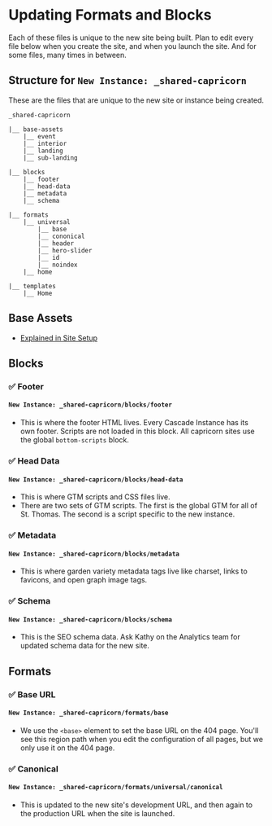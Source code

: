 # Updating Formats and Blocks

Each of these files is unique to the new site being built. Plan to edit every file below when you create the site, and when you launch the site. And for some files, many times in between.

## Structure for `New Instance: _shared-capricorn`

These are the files that are unique to the new site or instance being created.

```
_shared-capricorn

|__ base-assets
    |__ event
    |__ interior
    |__ landing
    |__ sub-landing

|__ blocks
    |__ footer
    |__ head-data
    |__ metadata
    |__ schema

|__ formats
    |__ universal
        |__ base
        |__ cononical
        |__ header
        |__ hero-slider
        |__ id
        |__ noindex
    |__ home

|__ templates
    |__ Home
```

## Base Assets

-   [Explained in Site Setup](https://github.com/UniversityOfSaintThomas/Cascade_documentation/blob/main/capricorn/01_site_setup.md#base-assets)

## Blocks

### :white_check_mark: Footer

#### `New Instance: _shared-capricorn/blocks/footer`

-   This is where the footer HTML lives. Every Cascade Instance has its own footer. Scripts are not loaded in this block. All capricorn sites use the global `bottom-scripts` block.

### :white_check_mark: Head Data

#### `New Instance: _shared-capricorn/blocks/head-data`

-   This is where GTM scripts and CSS files live.
-   There are two sets of GTM scripts. The first is the global GTM for all of St. Thomas. The second is a script specific to the new instance.

### :white_check_mark: Metadata

#### `New Instance: _shared-capricorn/blocks/metadata`

-   This is where garden variety metadata tags live like charset, links to favicons, and open graph image tags.

### :white_check_mark: Schema

#### `New Instance: _shared-capricorn/blocks/schema`

-   This is the SEO schema data. Ask Kathy on the Analytics team for updated schema data for the new site.

## Formats

### :white_check_mark: Base URL

#### `New Instance: _shared-capricorn/formats/base`

-   We use the `<base>` element to set the base URL on the 404 page. You'll see this region path when you edit the configuration of all pages, but we only use it on the 404 page.

### :white_check_mark: Canonical

#### `New Instance: _shared-capricorn/formats/universal/canonical`

-   This is updated to the new site's development URL, and then again to the production URL when the site is launched.
